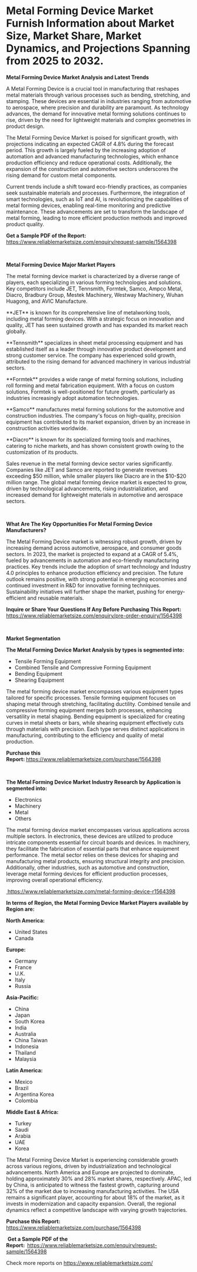 <p><h1>Metal Forming Device Market Furnish Information about Market Size, Market Share, Market Dynamics, and Projections Spanning from 2025 to 2032.</h1></p><p><strong>Metal Forming Device Market Analysis and Latest Trends</strong></p>
<p><p>A Metal Forming Device is a crucial tool in manufacturing that reshapes metal materials through various processes such as bending, stretching, and stamping. These devices are essential in industries ranging from automotive to aerospace, where precision and durability are paramount. As technology advances, the demand for innovative metal forming solutions continues to rise, driven by the need for lightweight materials and complex geometries in product design.</p><p>The Metal Forming Device Market is poised for significant growth, with projections indicating an expected CAGR of 4.8% during the forecast period. This growth is largely fueled by the increasing adoption of automation and advanced manufacturing technologies, which enhance production efficiency and reduce operational costs. Additionally, the expansion of the construction and automotive sectors underscores the rising demand for custom metal components. </p><p>Current trends include a shift toward eco-friendly practices, as companies seek sustainable materials and processes. Furthermore, the integration of smart technologies, such as IoT and AI, is revolutionizing the capabilities of metal forming devices, enabling real-time monitoring and predictive maintenance. These advancements are set to transform the landscape of metal forming, leading to more efficient production methods and improved product quality.</p></p>
<p><strong>Get a Sample PDF of the Report:&nbsp;</strong> <a href="https://www.reliablemarketsize.com/enquiry/request-sample/1564398?utm_campaign=2516&utm_medium=2&utm_source=Github&utm_content=ia&utm_term=28022025&utm_id=metal-forming-device">https://www.reliablemarketsize.com/enquiry/request-sample/1564398</a></p>
<p>&nbsp;</p>
<p><strong>Metal Forming Device Major Market Players</strong></p>
<p><p>The metal forming device market is characterized by a diverse range of players, each specializing in various forming technologies and solutions. Key competitors include JET, Tennsmith, Formtek, Samco, Ampco Metal, Diacro, Bradbury Group, Mestek Machinery, Westway Machinery, Wuhan Huagong, and AVIC Manufacture.</p><p>**JET** is known for its comprehensive line of metalworking tools, including metal forming devices. With a strategic focus on innovation and quality, JET has seen sustained growth and has expanded its market reach globally.</p><p>**Tennsmith** specializes in sheet metal processing equipment and has established itself as a leader through innovative product development and strong customer service. The company has experienced solid growth, attributed to the rising demand for advanced machinery in various industrial sectors.</p><p>**Formtek** provides a wide range of metal forming solutions, including roll forming and metal fabrication equipment. With a focus on custom solutions, Formtek is well-positioned for future growth, particularly as industries increasingly adopt automation technologies.</p><p>**Samco** manufactures metal forming solutions for the automotive and construction industries. The company's focus on high-quality, precision equipment has contributed to its market expansion, driven by an increase in construction activities worldwide.</p><p>**Diacro** is known for its specialized forming tools and machines, catering to niche markets, and has shown consistent growth owing to the customization of its products.</p><p>Sales revenue in the metal forming device sector varies significantly. Companies like JET and Samco are reported to generate revenues exceeding $50 million, while smaller players like Diacro are in the $10-$20 million range. The global metal forming device market is expected to grow, driven by technological advancements, rising industrialization, and increased demand for lightweight materials in automotive and aerospace sectors.</p></p>
<p>&nbsp;</p>
<p><strong>What Are The Key Opportunities For Metal Forming Device Manufacturers?</strong></p>
<p><p>The Metal Forming Device market is witnessing robust growth, driven by increasing demand across automotive, aerospace, and consumer goods sectors. In 2023, the market is projected to expand at a CAGR of 5.4%, fueled by advancements in automation and eco-friendly manufacturing practices. Key trends include the adoption of smart technology and Industry 4.0 principles to enhance production efficiency and precision. The future outlook remains positive, with strong potential in emerging economies and continued investment in R&D for innovative forming techniques. Sustainability initiatives will further shape the market, pushing for energy-efficient and reusable materials.</p></p>
<p><strong>Inquire or Share Your Questions If Any Before Purchasing This Report:</strong> <a href="https://www.reliablemarketsize.com/enquiry/pre-order-enquiry/1564398?utm_campaign=2516&utm_medium=2&utm_source=Github&utm_content=ia&utm_term=28022025&utm_id=metal-forming-device">https://www.reliablemarketsize.com/enquiry/pre-order-enquiry/1564398</a></p>
<p>&nbsp;</p>
<p><strong>Market Segmentation</strong></p>
<p><strong>The Metal Forming Device Market Analysis by types is segmented into:</strong></p>
<p><ul><li>Tensile Forming Equipment</li><li>Combined Tensile and Compressive Forming Equipment</li><li>Bending Equipment</li><li>Shearing Equipment</li></ul></p>
<p><p>The metal forming device market encompasses various equipment types tailored for specific processes. Tensile forming equipment focuses on shaping metal through stretching, facilitating ductility. Combined tensile and compressive forming equipment merges both processes, enhancing versatility in metal shaping. Bending equipment is specialized for creating curves in metal sheets or bars, while shearing equipment effectively cuts through materials with precision. Each type serves distinct applications in manufacturing, contributing to the efficiency and quality of metal production.</p></p>
<p><strong>Purchase this Report:&nbsp;</strong><a href="https://www.reliablemarketsize.com/purchase/1564398?utm_campaign=2516&utm_medium=2&utm_source=Github&utm_content=ia&utm_term=28022025&utm_id=metal-forming-device">https://www.reliablemarketsize.com/purchase/1564398</a></p>
<p>&nbsp;</p>
<p><strong>The Metal Forming Device Market Industry Research by Application is segmented into:</strong></p>
<p><ul><li>Electronics</li><li>Machinery</li><li>Metal</li><li>Others</li></ul></p>
<p><p>The metal forming device market encompasses various applications across multiple sectors. In electronics, these devices are utilized to produce intricate components essential for circuit boards and devices. In machinery, they facilitate the fabrication of essential parts that enhance equipment performance. The metal sector relies on these devices for shaping and manufacturing metal products, ensuring structural integrity and precision. Additionally, other industries, such as automotive and construction, leverage metal forming devices for efficient production processes, improving overall operational efficiency.</p></p>
<p><a href="https://www.reliablemarketsize.com/metal-forming-device-r1564398?utm_campaign=2516&utm_medium=2&utm_source=Github&utm_content=ia&utm_term=28022025&utm_id=metal-forming-device">&nbsp;https://www.reliablemarketsize.com/metal-forming-device-r1564398</a></p>
<p><strong>In terms of Region, the Metal Forming Device Market Players available by Region are:</strong></p>
<p>
    <p> <strong> North America: </strong>
        <ul>
            <li>United States</li>
            <li>Canada</li>
        </ul>
        </p> 
    <p> <strong> Europe: </strong>
        <ul>
            <li>Germany</li>
            <li>France</li>
            <li>U.K.</li>
            <li>Italy</li>
            <li>Russia</li>
        </ul>
        </p> 
    <p> <strong> Asia-Pacific: </strong>
        <ul>
            <li>China</li>
            <li>Japan</li>
            <li>South Korea</li>
            <li>India</li>
            <li>Australia</li>
            <li>China Taiwan</li>
            <li>Indonesia</li>
            <li>Thailand</li>
            <li>Malaysia</li>
        </ul>
        </p> 
    <p> <strong> Latin America: </strong>
        <ul>
            <li>Mexico</li>
            <li>Brazil</li>
            <li>Argentina Korea</li>
            <li>Colombia</li>
        </ul>
        </p> 
    <p> <strong> Middle East & Africa: </strong>
        <ul>
            <li>Turkey</li>
            <li>Saudi</li>
            <li>Arabia</li>
            <li>UAE</li>
            <li>Korea</li>
        </ul>
    </p>
    </p>
<p><p>The Metal Forming Device Market is experiencing considerable growth across various regions, driven by industrialization and technological advancements. North America and Europe are projected to dominate, holding approximately 30% and 28% market shares, respectively. APAC, led by China, is anticipated to witness the fastest growth, capturing around 32% of the market due to increasing manufacturing activities. The USA remains a significant player, accounting for about 18% of the market, as it invests in modernization and capacity expansion. Overall, the regional dynamics reflect a competitive landscape with varying growth trajectories.</p></p>
<p><strong>Purchase this Report: </strong><a href="https://www.reliablemarketsize.com/purchase/1564398?utm_campaign=2516&utm_medium=2&utm_source=Github&utm_content=ia&utm_term=28022025&utm_id=metal-forming-device">https://www.reliablemarketsize.com/purchase/1564398</a></p>
<p>&nbsp;<strong>Get a Sample PDF of the Report:&nbsp;&nbsp;</strong><a href="https://www.reliablemarketsize.com/enquiry/request-sample/1564398?utm_campaign=2516&utm_medium=2&utm_source=Github&utm_content=ia&utm_term=28022025&utm_id=metal-forming-device">https://www.reliablemarketsize.com/enquiry/request-sample/1564398</a></p>
<p><strong></strong></p>
<p>Check more reports on <a href="https://www.reliablemarketsize.com/?utm_campaign=2516&utm_medium=2&utm_source=Github&utm_content=ia&utm_term=28022025&utm_id=metal-forming-device">https://www.reliablemarketsize.com/</a></p>